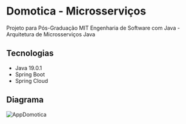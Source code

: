 # Domotica - Microsserviços
Projeto para Pós-Graduação MIT Engenharia de Software com Java - Arquitetura de Microsserviços Java

## Tecnologias
- Java 19.0.1
- Spring Boot
- Spring Cloud

## Diagrama
![AppDomotica](https://user-images.githubusercontent.com/60782550/183299135-9a7f03cf-67a0-417a-8954-6e5fb3d94eef.png)
